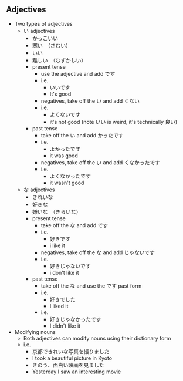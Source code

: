 ## Adjectives
* Two types of adjectives
	* い adjectives
		* かっこいい
		* 寒い　（さむい）
		* いい
		* 難しい　（むずかしい）
		* present tense
			* use the adjective and add です
			* i.e.
				* いいです
				* It's good
			* negatives, take off the い and add くない
			* i.e.
				* よくないです
				* it's not good (note いい is weird, it's technically 良い)
		* past tense
			* take off the い and add かったです
			* i.e.
				* よかったです
				* it was good
			* negatives, take off the い and add くなかったです
			* i.e.
				* よくなかったです
				* it wasn't good
	* な adjectives
		* きれいな
		* 好きな
		* 嫌いな　（きらいな）
		* present tense
			* take off the な and add です
			* i.e.
				* 好きです
				* i like it
			* negatives, take off the な and add じゃないです
			* i.e.
				* 好きじゃないです
				* i don't like it
		* past tense
			* take off the な and use the です past form
			* i.e.
				* 好きでした
				* I liked it
			* i.e.
				* 好きじゃなかったです
				* I didn't like it
* Modifying nouns
	* Both adjectives can modify nouns using their dictionary form
	* i.e.
		* 京都できれいな写真を撮りました
		* I took a beautiful picture in Kyoto
		* きのう、面白い映画を見ました
		* Yesterday I saw an interesting movie